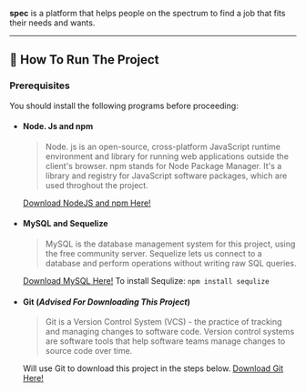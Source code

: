 **spec** is a platform that helps people on the spectrum to find a job that fits their needs and wants.

---

## :runner: How To Run The Project

### Prerequisites

You should install the following programs before proceeding:

- #### Node. Js and npm
    > Node. js is an open-source, cross-platform JavaScript runtime environment and library for running web applications outside the client's browser. 
    npm stands for Node Package Manager. It's a library and registry for JavaScript software packages, which are used throghout the project.

    [Download NodeJS and npm Here!](https://docs.npmjs.com/downloading-and-installing-node-js-and-npm)
    
 - #### MySQL and Sequelize
    > MySQL is the database management system for this project, using the free community server.
    Sequelize lets us connect to a database and perform operations without writing raw SQL queries.

    [Download MySQL Here!](https://dev.mysql.com/downloads/mysql/)
    To install Sequlize:
    `npm install sequlize`

- #### Git (*Advised For Downloading This Project*)
    > Git is a Version Control System (VCS) - the practice of tracking and managing changes to software code. Version control systems are software tools that help software teams manage changes to source code over time.

    Will use Git to download this project in the steps below.
    [Download Git Here!](https://git-scm.com/downloads)
    

